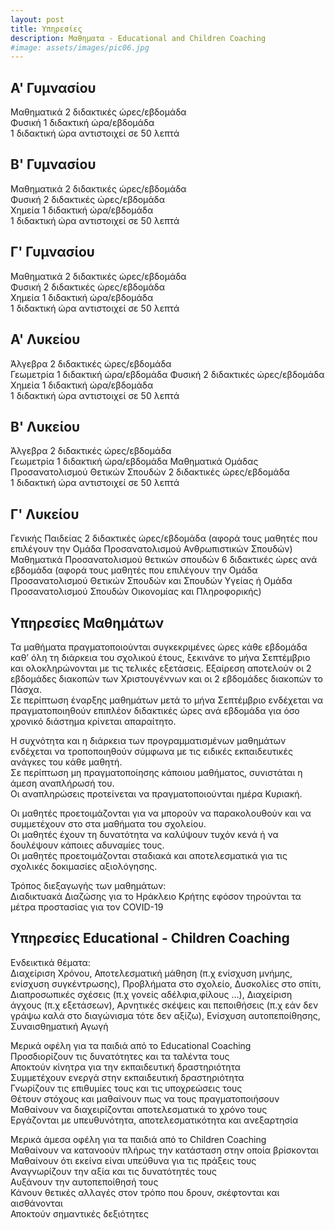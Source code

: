 ```yaml
---
layout: post
title: Υπηρεσίες
description: Μαθηματα - Educational and Children Coaching
#image: assets/images/pic06.jpg
---
```


## Α' Γυμνασίου 
Μαθηματικά 2 διδακτικές ώρες/εβδομάδα  
Φυσική     1 διδακτική  ώρα/εβδομάδα  
1 διδακτική ώρα αντιστοιχεί σε 50 λεπτά

## Β' Γυμνασίου 
Μαθηματικά 2 διδακτικές ώρες/εβδομάδα  
Φυσική     2 διδακτικές ώρες/εβδομάδα  
Χημεία     1 διδακτική  ώρα/εβδομάδα  
1 διδακτική ώρα αντιστοιχεί σε 50 λεπτά

## Γ' Γυμνασίου 
Μαθηματικά 2 διδακτικές ώρες/εβδομάδα  
Φυσική     2 διδακτικές ώρες/εβδομάδα  
Χημεία     1 διδακτική  ώρα/εβδομάδα  
1 διδακτική ώρα αντιστοιχεί σε 50 λεπτά

## Α' Λυκείου 
Άλγεβρα    2 διδακτικές ώρες/εβδομάδα  
Γεωμετρία  1 διδακτική  ώρα/εβδομάδα 
Φυσική     2 διδακτικές ώρες/εβδομάδα  
Χημεία     1 διδακτική  ώρα/εβδομάδα  
1 διδακτική ώρα αντιστοιχεί σε 50 λεπτά

## B' Λυκείου 
Άλγεβρα    2 διδακτικές ώρες/εβδομάδα  
Γεωμετρία  1 διδακτική  ώρα/εβδομάδα 
Μαθηματικά Ομάδας Προσανατολισμού Θετικών Σπουδών 2 διδακτικές ώρες/εβδομάδα  
1 διδακτική ώρα αντιστοιχεί σε 50 λεπτά  

## Γ' Λυκείου 
Γενικής Παιδείας 2 διδακτικές ώρες/εβδομάδα (αφορά τους μαθητές που επιλέγουν την Ομάδα Προσανατολισμού Ανθρωπιστικών Σπουδών)  
Μαθηματικά Προσανατολισμού θετικών σπουδών 6 διδακτικές ώρες ανά εβδομάδα (αφορά τους μαθητές που επιλέγουν την Ομάδα Προσανατολισμού Θετικών Σπουδών και Σπουδών Υγείας ή Ομάδα Προσανατολισμού Σπουδών Οικονομίας και Πληροφορικής)  

## Υπηρεσίες Μαθημάτων
Τα μαθήματα πραγματοποιούνται συγκεκριμένες ώρες κάθε εβδομάδα καθ’ όλη τη διάρκεια του σχολικού έτους, ξεκινάνε το μήνα Σεπτέμβριο και ολοκληρώνονται με τις τελικές εξετάσεις. Εξαίρεση αποτελούν οι 2 εβδομάδες διακοπών των Χριστουγέννων και οι 2 εβδομάδες διακοπών το Πάσχα.  
Σε περίπτωση έναρξης μαθημάτων μετά το μήνα Σεπτέμβριο ενδέχεται να πραγματοποιηθούν επιπλέον διδακτικές ώρες ανά εβδομάδα για όσο χρονικό διάστημα κρίνεται απαραίτητο.  

Η συχνότητα και η διάρκεια των προγραμματισμένων μαθημάτων ενδέχεται να τροποποιηθούν σύμφωνα με τις ειδικές εκπαιδευτικές ανάγκες του κάθε μαθητή.  
Σε περίπτωση μη πραγματοποίησης κάποιου μαθήματος, συνιστάται η άμεση αναπλήρωσή του.  
Οι αναπληρώσεις προτείνεται να πραγματοποιούνται ημέρα Κυριακή.  

Οι μαθητές προετοιμάζονται για να μπορούν να παρακολουθούν και να συμμετέχουν στο στα μαθήματα του σχολείου.  
Οι μαθητές έχουν τη δυνατότητα να καλύψουν τυχόν κενά ή να δουλέψουν κάποιες αδυναμίες τους.  
Οι μαθητές προετοιμάζονται σταδιακά και αποτελεσματικά για τις σχολικές δοκιμασίες αξιολόγησης.  

Τρόπος διεξαγωγής των μαθημάτων:  
Διαδικτυακά
Διαζώσης για το Ηράκλειο Κρήτης εφόσον τηρούνται τα μέτρα προστασίας για τον COVID-19

## Υπηρεσίες Educational - Children Coaching 
Ενδεικτικά θέματα:  
Διαχείριση Χρόνου, Αποτελεσματική μάθηση (π.χ ενίσχυση μνήμης, ενίσχυση συγκέντρωσης), Προβλήματα στο σχολείο, Δυσκολίες στο σπίτι, 
Διαπροσωπικές σχέσεις (π.χ γονείς αδέλφια,φίλους ...), Διαχείριση  άγχους (π.χ εξετάσεων), 
Αρνητικές σκέψεις και πεποιθήσεις (π.χ εάν δεν γράψω καλά στο διαγώνισμα τότε δεν αξίζω), Ενίσχυση αυτοπεποίθησης, Συναισθηματική Αγωγή  


Μερικά οφέλη για τα παιδιά από το Educational Coaching  
Προσδιορίζουν τις δυνατότητες και τα ταλέντα τους  
Αποκτούν κίνητρα για την εκπαιδευτική δραστηριότητα  
Συμμετέχουν ενεργά στην εκπαιδευτική δραστηριότητα  
Γνωρίζουν τις επιθυμίες τους και τις υποχρεώσεις τους  
Θέτουν στόχους και μαθαίνουν πως να τους πραγματοποιήσουν  
Μαθαίνουν να διαχειρίζονται αποτελεσματικά το χρόνο τους  
Εργάζονται με υπευθυνότητα, αποτελεσματικότητα και ανεξαρτησία  


Μερικά άμεσα οφέλη για τα παιδιά από το Children Coaching  
Μαθαίνουν να κατανοούν πλήρως την κατάσταση στην οποία βρίσκονται  
Μαθαίνουν ότι εκείνα είναι υπεύθυνα για τις πράξεις τους  
Αναγνωρίζουν την αξία και τις δυνατότητές τους  
Αυξάνουν την αυτοπεποίθησή τους  
Κάνουν θετικές αλλαγές στον τρόπο που δρουν, σκέφτονται και αισθάνονται  
Αποκτούν σημαντικές δεξιότητες  


